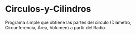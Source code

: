 # Circulos-y-Cilindros
Programa simple que obtiene las partes del circulo (Diámetro, Circunferencia, Área, Volumen) a partir del Radio.
